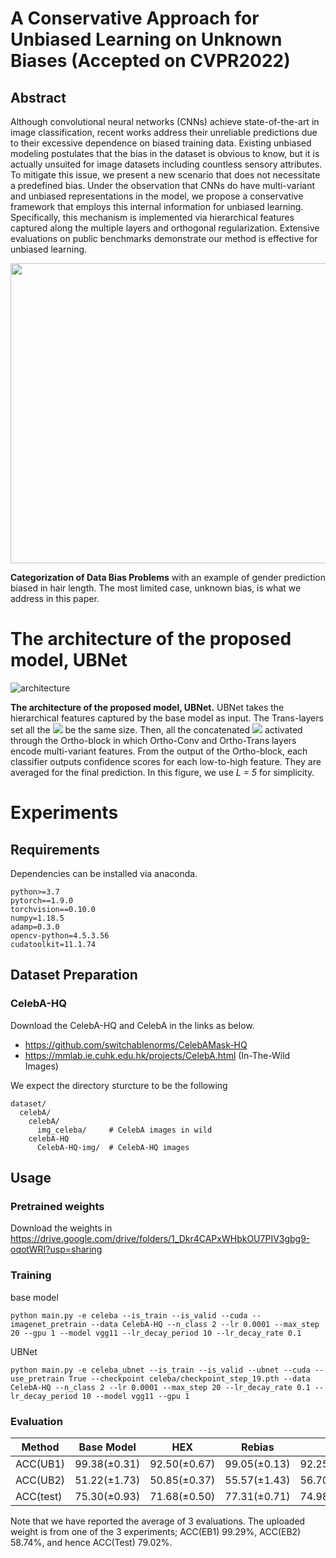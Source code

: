 # A Conservative Approach for Unbiased Learning on Unknown Biases (Accepted on CVPR2022)

## Abstract

Although convolutional neural networks (CNNs) achieve state-of-the-art in image classification, recent works address their unreliable predictions due to their excessive dependence on biased training data. Existing unbiased modeling postulates that the bias in the dataset is obvious to know, but it is actually unsuited for image datasets including countless sensory attributes. To mitigate this issue, we present a new scenario that does not necessitate a predefined bias. Under the observation that CNNs do have multi-variant and unbiased representations in the model, we propose a conservative framework that employs this internal information for unbiased learning. Specifically, this mechanism is implemented via hierarchical features captured along the multiple layers and orthogonal regularization. Extensive evaluations on public benchmarks demonstrate our method is effective for unbiased learning.

<p align="center">
<img src="https://user-images.githubusercontent.com/50168126/160750955-f3d0621a-787f-4c66-8746-ce197cf78ebf.png" width="600" height="480">
</p>

**Categorization of Data Bias Problems** with an example of gender prediction biased in hair length. The most limited case, unknown bias, is what we address in this paper.



# The architecture of the proposed model, UBNet
![architecture](https://user-images.githubusercontent.com/50168126/160760993-5ec676b5-d876-4607-99f3-7d6eda9d811a.jpg)


**The architecture of the proposed model, UBNet.** UBNet takes the hierarchical features captured by the base model as input. The Trans-layers set all the <img src="https://render.githubusercontent.com/render/math?math=\mathbf{h}_l"> be the same size. Then, all the concatenated <img src="https://render.githubusercontent.com/render/math?math=\mathbf{g}_l"> activated through the Ortho-block in which Ortho-Conv and Ortho-Trans layers encode multi-variant features. From the output of the Ortho-block, each classifier outputs confidence scores for each low-to-high feature. They are averaged for the final prediction. In this figure, we use *L = 5* for simplicity.


# Experiments
## Requirements
Dependencies can be installed via anaconda.
```
python>=3.7
pytorch==1.9.0
torchvision==0.10.0
numpy=1.18.5
adamp=0.3.0
opencv-python=4.5.3.56
cudatoolkit=11.1.74
```

## Dataset Preparation

### CelebA-HQ
Download the CelebA-HQ and CelebA in the links as below.
- https://github.com/switchablenorms/CelebAMask-HQ
- https://mmlab.ie.cuhk.edu.hk/projects/CelebA.html (In-The-Wild Images)


We expect the directory sturcture to be the following
```
dataset/
  celebA/
    celebA/
      img_celeba/     # CelebA images in wild
    celebA-HQ
      CelebA-HQ-img/  # CelebA-HQ images
```

## Usage

### Pretrained weights
Download the weights in https://drive.google.com/drive/folders/1_Dkr4CAPxWHbkOU7PIV3gbg9-oqotWRI?usp=sharing

### Training
base model
```
python main.py -e celeba --is_train --is_valid --cuda --imagenet_pretrain --data CelebA-HQ --n_class 2 --lr 0.0001 --max_step 20 --gpu 1 --model vgg11 --lr_decay_period 10 --lr_decay_rate 0.1
```

UBNet
```
python main.py -e celeba_ubnet --is_train --is_valid --ubnet --cuda --use_pretrain True --checkpoint celeba/checkpoint_step_19.pth --data CelebA-HQ --n_class 2 --lr 0.0001 --max_step 20 --lr_decay_rate 0.1 --lr_decay_period 10 --model vgg11 --gpu 1
```
### Evaluation
| Method    	| Base Model   	| HEX          	| Rebias       	| LfF          |**UBNet**       	|
|-----------	|--------------	|--------------	|--------------	|--------------|--------------|
| ACC(UB1)  	| 99.38(±0.31) 	| 92.50(±0.67) 	| 99.05(±0.13) 	|92.25(±4.61)  |**99.18(±0.18)** 	|
| ACC(UB2)  	| 51.22(±1.73) 	| 50.85(±0.37) 	| 55.57(±1.43) 	|56.70(±6.69)  | **58.22(±0.64)** |
| ACC(test) 	| 75.30(±0.93) 	| 71.68(±0.50) 	| 77.31(±0.71) 	|74.98(±4.16)  | **78.70(±0.24)** |

Note that we have reported the average of 3 evaluations. The uploaded weight is from one of the 3 experiments; ACC(EB1) 99.29%, ACC(EB2) 58.74%, and hence ACC(Test) 79.02%. 


